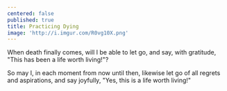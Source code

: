 ```yaml
---
centered: false
published: true
title: Practicing Dying
image: 'http://i.imgur.com/R0vg10X.png'
---
```

When death finally comes,
will I be able to let go,
and say, with gratitude,
"This has been a life worth living!"?

So may I,
in each moment
from now until then,
likewise let go
of all regrets and aspirations,
and say joyfully, 
"Yes, this is a life worth living!"
